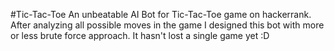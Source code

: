 #Tic-Tac-Toe
An unbeatable AI Bot for Tic-Tac-Toe game on hackerrank. After analyzing all possible moves in the game I designed this bot with more or less brute force approach. It hasn't lost a single game yet :D
